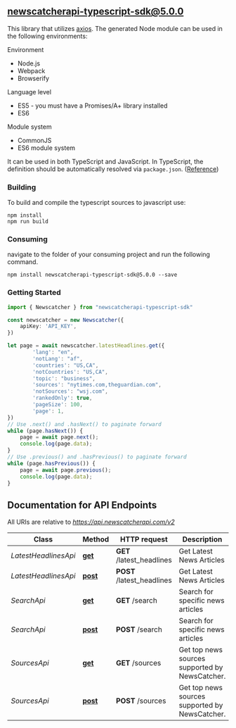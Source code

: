 ## newscatcherapi-typescript-sdk@5.0.0

This library that utilizes [axios](https://github.com/axios/axios). The generated Node module can be used in the following environments:

Environment
* Node.js
* Webpack
* Browserify

Language level
* ES5 - you must have a Promises/A+ library installed
* ES6

Module system
* CommonJS
* ES6 module system

It can be used in both TypeScript and JavaScript. In TypeScript, the definition should be automatically resolved via `package.json`. ([Reference](http://www.typescriptlang.org/docs/handbook/typings-for-npm-packages.html))

### Building

To build and compile the typescript sources to javascript use:
```
npm install
npm run build
```

### Consuming

navigate to the folder of your consuming project and run the following command.

```
npm install newscatcherapi-typescript-sdk@5.0.0 --save
```

### Getting Started

```typescript
import { Newscatcher } from "newscatcherapi-typescript-sdk"

const newscatcher = new Newscatcher({
    apiKey: 'API_KEY',
})

let page = await newscatcher.latestHeadlines.get({
        'lang': "en",
        'notLang': "af",
        'countries': "US,CA",
        'notCountries': "US,CA",
        'topic': "business",
        'sources': "nytimes.com,theguardian.com",
        'notSources': "wsj.com",
        'rankedOnly': true,
        'pageSize': 100,
        'page': 1,
})
// Use .next() and .hasNext() to paginate forward
while (page.hasNext()) {
    page = await page.next();
    console.log(page.data);
}
// Use .previous() and .hasPrevious() to paginate forward
while (page.hasPrevious()) {
    page = await page.previous();
    console.log(page.data);
}

```

## Documentation for API Endpoints

All URIs are relative to *https://api.newscatcherapi.com/v2*

Class | Method | HTTP request | Description
------------ | ------------- | ------------- | -------------
*LatestHeadlinesApi* | [**get**](docs/LatestHeadlinesApi.md#get) | **GET** /latest_headlines | Get Latest News Articles
*LatestHeadlinesApi* | [**post**](docs/LatestHeadlinesApi.md#post) | **POST** /latest_headlines | Get Latest News Articles
*SearchApi* | [**get**](docs/SearchApi.md#get) | **GET** /search | Search for specific news articles
*SearchApi* | [**post**](docs/SearchApi.md#post) | **POST** /search | Search for specific news articles
*SourcesApi* | [**get**](docs/SourcesApi.md#get) | **GET** /sources | Get top news sources supported by NewsCatcher.
*SourcesApi* | [**post**](docs/SourcesApi.md#post) | **POST** /sources | Get top news sources supported by NewsCatcher.



